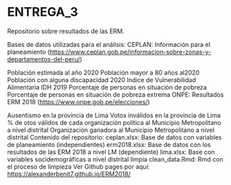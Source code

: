 # ENTREGA_3

Repositorio sobre resultados de las ERM.

Bases de datos utilizadas para el análisis:
CEPLAN: Información para el planeamiento (https://www.ceplan.gob.pe/informacion-sobre-zonas-y-departamentos-del-peru/)

Población estimada al año 2020
Población mayor a 80 años al2020
Población con alguna discapacidad 2020
Indice de Vulnerabilidad Alimentaria
IDH 2019
Porcentaje de personas en situación de pobreza
Porcentaje de personas en situación de pobreza extrema
ONPE: Resultados ERM 2018 (https://www.onpe.gob.pe/elecciones/)

Ausentismo en la provincia de Lima
Votos inválidos en la provincia de Lima
% de otos válidos de cada organización política al Municipio Metropolitano a nivel distrital
Organización ganadora al Municipio Metropolitano a nivel distrital
Contenido del repositorio:
ceplan.xlsx: Base de datos con variables de planeamiento (independientes)
erm2018.xlsx: Base de datos con los resultados de las ERM 2018 a nivel LM (dependiente)
lima.xlsx: Base con variables socidemográficas a nivel distrital limpia
clean_data.Rmd: Rmd con el proceso de limpieza
Ver Github pages por aquí: https://alexanderbenit7.github.io/ERM2018/



